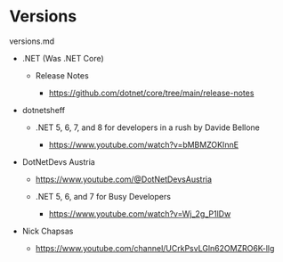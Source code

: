 # Versions

versions.md

*   .NET (Was .NET Core) 

    *   Release Notes

        *   https://github.com/dotnet/core/tree/main/release-notes

*   dotnetsheff

    *   .NET 5, 6, 7, and 8 for developers in a rush by Davide Bellone

        *   https://www.youtube.com/watch?v=bMBMZOKInnE

*   DotNetDevs Austria

    *   https://www.youtube.com/@DotNetDevsAustria

    *   .NET 5, 6, and 7 for Busy Developers

        *   https://www.youtube.com/watch?v=Wj_2g_P1lDw


*   Nick Chapsas

    *   https://www.youtube.com/channel/UCrkPsvLGln62OMZRO6K-llg


